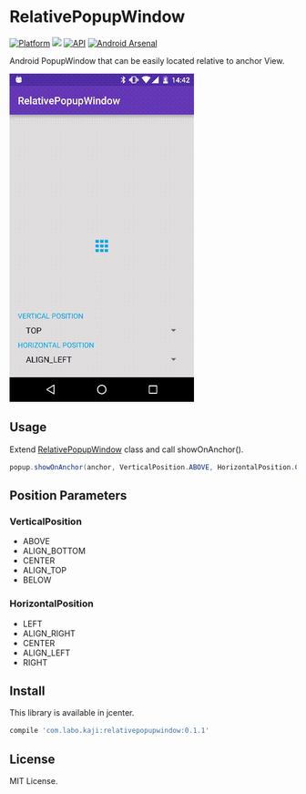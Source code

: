 # RelativePopupWindow

[![Platform](https://img.shields.io/badge/platform-android-green.svg)](http://developer.android.com/index.html)
<img src="https://img.shields.io/badge/license-MIT-green.svg?style=flat">
[![API](https://img.shields.io/badge/API-7%2B-yellow.svg?style=flat)](https://android-arsenal.com/api?level=7)
[![Android Arsenal](https://img.shields.io/badge/Android%20Arsenal-RelativePopupWindow-green.svg?style=true)](https://android-arsenal.com/details/1/3908)

Android PopupWindow that can be easily located relative to anchor View.

![Art](art/art1.gif)

## Usage

Extend [RelativePopupWindow](relativepopupwindow/src/main/java/com/labo/kaji/relativepopupwindow/RelativePopupWindow.java) class and call showOnAnchor().

```java
popup.showOnAnchor(anchor, VerticalPosition.ABOVE, HorizontalPosition.CENTER);
```

## Position Parameters

### VerticalPosition

- ABOVE
- ALIGN_BOTTOM
- CENTER
- ALIGN_TOP
- BELOW

### HorizontalPosition

- LEFT
- ALIGN_RIGHT
- CENTER
- ALIGN_LEFT
- RIGHT

## Install

This library is available in jcenter.

```groovy
compile 'com.labo.kaji:relativepopupwindow:0.1.1'
```

## License

MIT License.
